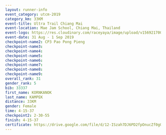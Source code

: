 ```yaml
---
layout: runner-info 
event_category: utcm-2019 
category_km: 33KM 
event-title: Ultra Trail Chiang Mai 
event-location: Mae Jam School, Chiang Mai, Thailand 
event-logo: https://res.cloudinary.com/raceyaya/image/upload/v1569217001/logo/ultra-trail-chiangmai_ay7efp.jpg 
event-date: 31 Aug - 1 Sep 2019 
checkpoint-name2: CP3 Pao Pong Pieng  
checkpoint-name3: 
checkpoint-name4: 
checkpoint-name5: 
checkpoint-name6: 
checkpoint-name7: 
checkpoint-name8: 
checkpoint-name9: 
overall_rank: 31
gender_rank: 5
bib: 33337
first_name: KORNKANOK
last_name: KAMPEK
distance: 33KM
gender: Female
time: 4-15-37
checkpoint2: 2-30-55
finish: 4-15-37
certificate: https://drive.google.com/file/d/12-ISzah7DJ6PD2fpOnucZf0gObkvBpt1/view?usp=sharinghttps://drive.google.com/file/d/12-ISzah7DJ6PD2fpOnucZf0gObkvBpt1/view?usp=sharing
---
```

